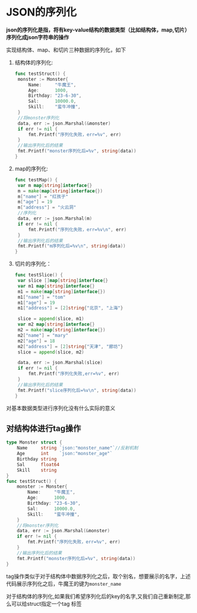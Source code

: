 # JSON的序列化

**json的序列化是指，将有key-value结构的数据类型（比如结构体，map,切片）序列化成json字符串的操作**

实现结构体、map、和切片三种数据的序列化，如下



1. 结构体的序列化:

   ```go
   func testStruct() {
   	monster := Monster{
   		Name:     "牛魔王",
   		Age:      1000,
   		Birthday: "23-6-30",
   		Sal:      10000.0,
   		Skill:    "蛮牛冲撞",
   	}
   	//将monster序列化
   	data, err := json.Marshal(&monster)
   	if err != nil {
   		fmt.Printf("序列化失败，err=%v", err)
   	}
   	//输出序列化后的结果
   	fmt.Printf("monster序列化后=%v", string(data))
   }
   ```

   

2. map的序列化:

   ```go
   func testMap() {
   	var m map[string]interface{}
   	m = make(map[string]interface{})
   	m["name"] = "红孩子"
   	m["age"] = 19
   	m["address"] = "火云洞"
   	//序列化
   	data, err := json.Marshal(m)
   	if err != nil {
   		fmt.Printf("序列化失败，err=%v\n", err)
   	}
   	//输出序列化后的结果
   	fmt.Printf("m序列化后=%v\n", string(data))
   }
   ```

   

3. 切片的序列化：

   ```go
   func testSlice() {
   	var slice []map[string]interface{}
   	var m1 map[string]interface{}
   	m1 = make(map[string]interface{})
   	m1["name"] = "tom"
   	m1["age"] = 19
   	m1["address"] = [2]string{"北京", "上海"}
   
   	slice = append(slice, m1)
   	var m2 map[string]interface{}
   	m2 = make(map[string]interface{})
   	m2["name"] = "mary"
   	m2["age"] = 18
   	m2["address"] = [2]string{"天津", "廊坊"}
   	slice = append(slice, m2)
   
   	data, err := json.Marshal(slice)
   	if err != nil {
   		fmt.Printf("序列化失败,err=%v", err)
   	}
   	//输出序列化后的结果
   	fmt.Printf("slice序列化后=%v\n", string(data))
   }
   ```

对基本数据类型进行序列化没有什么实际的意义



## 对结构体进行tag操作

```go
type Monster struct {
	Name     string `json:"monster_name"`//反射机制
	Age      int	`json:"monster_age"`
	Birthday string
	Sal      float64
	Skill    string
}
func testStruct() {
	monster := Monster{
		Name:     "牛魔王",
		Age:      1000,
		Birthday: "23-6-30",
		Sal:      10000.0,
		Skill:    "蛮牛冲撞",
	}
	//将monster序列化
	data, err := json.Marshal(&monster)
	if err != nil {
		fmt.Printf("序列化失败，err=%v", err)
	}
	//输出序列化后的结果
	fmt.Printf("monster序列化后=%v", string(data))
}
```

tag操作类似于对于结构体中数据序列化之后，取个别名，想要展示的名字，上述代码展示序列化之后，牛魔王的键为`monster_name`

对于结构体的序列化,如果我们希望序列化后的key的名字,又我们自己重新制定,那么可以给struct指定一个tag 标签
